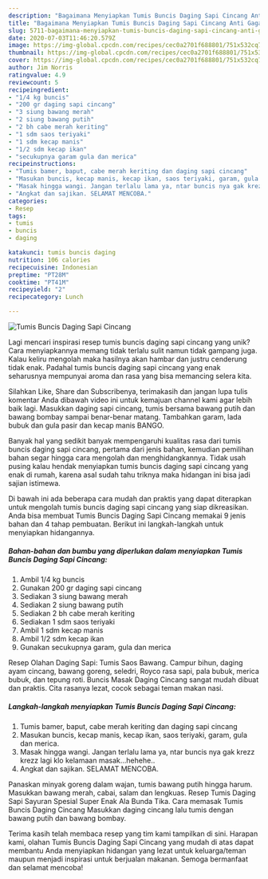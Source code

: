 ```yaml
---
description: "Bagaimana Menyiapkan Tumis Buncis Daging Sapi Cincang Anti Gagal"
title: "Bagaimana Menyiapkan Tumis Buncis Daging Sapi Cincang Anti Gagal"
slug: 5711-bagaimana-menyiapkan-tumis-buncis-daging-sapi-cincang-anti-gagal
date: 2020-07-03T11:46:20.579Z
image: https://img-global.cpcdn.com/recipes/cec0a2701f688801/751x532cq70/tumis-buncis-daging-sapi-cincang-foto-resep-utama.jpg
thumbnail: https://img-global.cpcdn.com/recipes/cec0a2701f688801/751x532cq70/tumis-buncis-daging-sapi-cincang-foto-resep-utama.jpg
cover: https://img-global.cpcdn.com/recipes/cec0a2701f688801/751x532cq70/tumis-buncis-daging-sapi-cincang-foto-resep-utama.jpg
author: Jim Norris
ratingvalue: 4.9
reviewcount: 5
recipeingredient:
- "1/4 kg buncis"
- "200 gr daging sapi cincang"
- "3 siung bawang merah"
- "2 siung bawang putih"
- "2 bh cabe merah keriting"
- "1 sdm saos teriyaki"
- "1 sdm kecap manis"
- "1/2 sdm kecap ikan"
- "secukupnya garam gula dan merica"
recipeinstructions:
- "Tumis bamer, baput, cabe merah keriting dan daging sapi cincang"
- "Masukan buncis, kecap manis, kecap ikan, saos teriyaki, garam, gula dan merica."
- "Masak hingga wangi. Jangan terlalu lama ya, ntar buncis nya gak krezz krezz lagi klo kelamaan masak...hehehe.."
- "Angkat dan sajikan. SELAMAT MENCOBA."
categories:
- Resep
tags:
- tumis
- buncis
- daging

katakunci: tumis buncis daging 
nutrition: 106 calories
recipecuisine: Indonesian
preptime: "PT28M"
cooktime: "PT41M"
recipeyield: "2"
recipecategory: Lunch

---
```



![Tumis Buncis Daging Sapi Cincang](https://img-global.cpcdn.com/recipes/cec0a2701f688801/751x532cq70/tumis-buncis-daging-sapi-cincang-foto-resep-utama.jpg)

Lagi mencari inspirasi resep tumis buncis daging sapi cincang yang unik? Cara menyiapkannya memang tidak terlalu sulit namun tidak gampang juga. Kalau keliru mengolah maka hasilnya akan hambar dan justru cenderung tidak enak. Padahal tumis buncis daging sapi cincang yang enak seharusnya mempunyai aroma dan rasa yang bisa memancing selera kita.

Silahkan Like, Share dan Subscribenya, terimakasih dan jangan lupa tulis komentar Anda dibawah video ini untuk kemajuan channel kami agar lebih baik lagi. Masukkan daging sapi cincang, tumis bersama bawang putih dan bawang bombay sampai benar-benar matang. Tambahkan garam, lada bubuk dan gula pasir dan kecap manis BANGO.

Banyak hal yang sedikit banyak mempengaruhi kualitas rasa dari tumis buncis daging sapi cincang, pertama dari jenis bahan, kemudian pemilihan bahan segar hingga cara mengolah dan menghidangkannya. Tidak usah pusing kalau hendak menyiapkan tumis buncis daging sapi cincang yang enak di rumah, karena asal sudah tahu triknya maka hidangan ini bisa jadi sajian istimewa.


Di bawah ini ada beberapa cara mudah dan praktis yang dapat diterapkan untuk mengolah tumis buncis daging sapi cincang yang siap dikreasikan. Anda bisa membuat Tumis Buncis Daging Sapi Cincang memakai 9 jenis bahan dan 4 tahap pembuatan. Berikut ini langkah-langkah untuk menyiapkan hidangannya.

<!--inarticleads1-->

##### Bahan-bahan dan bumbu yang diperlukan dalam menyiapkan Tumis Buncis Daging Sapi Cincang:

1. Ambil 1/4 kg buncis
1. Gunakan 200 gr daging sapi cincang
1. Sediakan 3 siung bawang merah
1. Sediakan 2 siung bawang putih
1. Sediakan 2 bh cabe merah keriting
1. Sediakan 1 sdm saos teriyaki
1. Ambil 1 sdm kecap manis
1. Ambil 1/2 sdm kecap ikan
1. Gunakan secukupnya garam, gula dan merica


Resep Olahan Daging Sapi: Tumis Saos Bawang. Campur bihun, daging ayam cincang, bawang goreng, seledri, Royco rasa sapi, pala bubuk, merica bubuk, dan tepung roti. Buncis Masak Daging Cincang sangat mudah dibuat dan praktis. Cita rasanya lezat, cocok sebagai teman makan nasi. 

<!--inarticleads2-->

##### Langkah-langkah menyiapkan Tumis Buncis Daging Sapi Cincang:

1. Tumis bamer, baput, cabe merah keriting dan daging sapi cincang
1. Masukan buncis, kecap manis, kecap ikan, saos teriyaki, garam, gula dan merica.
1. Masak hingga wangi. Jangan terlalu lama ya, ntar buncis nya gak krezz krezz lagi klo kelamaan masak...hehehe..
1. Angkat dan sajikan. SELAMAT MENCOBA.


Panaskan minyak goreng dalam wajan, tumis bawang putih hingga harum. Masukkan bawang merah, cabai, salam dan lengkuas. Resep Tumis Daging Sapi Sayuran Spesial Super Enak Ala Bunda Tika. Cara memasak Tumis Buncis Daging Cincang Masukkan daging cincang lalu tumis dengan bawang putih dan bawang bombay. 

Terima kasih telah membaca resep yang tim kami tampilkan di sini. Harapan kami, olahan Tumis Buncis Daging Sapi Cincang yang mudah di atas dapat membantu Anda menyiapkan hidangan yang lezat untuk keluarga/teman maupun menjadi inspirasi untuk berjualan makanan. Semoga bermanfaat dan selamat mencoba!
